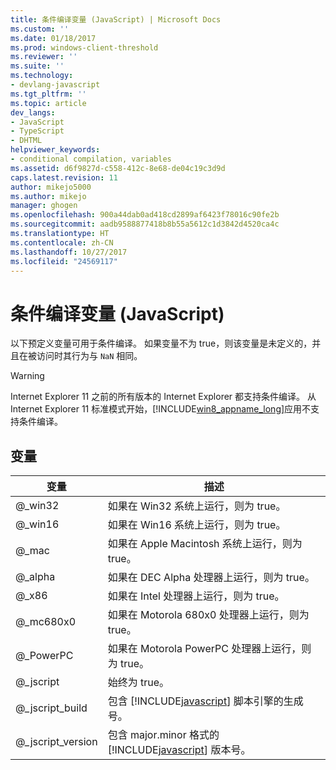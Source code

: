 ```yaml
---
title: 条件编译变量 (JavaScript) | Microsoft Docs
ms.custom: ''
ms.date: 01/18/2017
ms.prod: windows-client-threshold
ms.reviewer: ''
ms.suite: ''
ms.technology:
- devlang-javascript
ms.tgt_pltfrm: ''
ms.topic: article
dev_langs:
- JavaScript
- TypeScript
- DHTML
helpviewer_keywords:
- conditional compilation, variables
ms.assetid: d6f9827d-c558-412c-8e68-de04c19c3d9d
caps.latest.revision: 11
author: mikejo5000
ms.author: mikejo
manager: ghogen
ms.openlocfilehash: 900a44dab0ad418cd2899af6423f78016c90fe2b
ms.sourcegitcommit: aadb9588877418b8b55a5612c1d3842d4520ca4c
ms.translationtype: HT
ms.contentlocale: zh-CN
ms.lasthandoff: 10/27/2017
ms.locfileid: "24569117"
---
```

# <a name="conditional-compilation-variables-javascript"></a>条件编译变量 (JavaScript)
以下预定义变量可用于条件编译。 如果变量不为 true，则该变量是未定义的，并且在被访问时其行为与 `NaN` 相同。  
  
> [!WARNING]
>  Internet Explorer 11 之前的所有版本的 Internet Explorer 都支持条件编译。 从 Internet Explorer 11 标准模式开始，[!INCLUDE[win8_appname_long](../../javascript/includes/win8-appname-long-md.md)]应用不支持条件编译。  
  
## <a name="variables"></a>变量  
  
|变量|描述|  
|--------------|-----------------|  
|@_win32|如果在 Win32 系统上运行，则为 true。|  
|@_win16|如果在 Win16 系统上运行，则为 true。|  
|@_mac|如果在 Apple Macintosh 系统上运行，则为 true。|  
|@_alpha|如果在 DEC Alpha 处理器上运行，则为 true。|  
|@_x86|如果在 Intel 处理器上运行，则为 true。|  
|@_mc680x0|如果在 Motorola 680x0 处理器上运行，则为 true。|  
|@_PowerPC|如果在 Motorola PowerPC 处理器上运行，则为 true。|  
|@_jscript|始终为 true。|  
|@_jscript_build|包含 [!INCLUDE[javascript](../../javascript/includes/javascript-md.md)] 脚本引擎的生成号。|  
|@_jscript_version|包含 major.minor 格式的 [!INCLUDE[javascript](../../javascript/includes/javascript-md.md)] 版本号。|